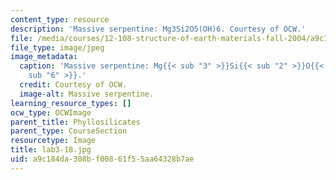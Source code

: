 ```yaml
---
content_type: resource
description: 'Massive serpentine: Mg3Si2O5(OH)6. Courtesy of OCW.'
file: /media/courses/12-108-structure-of-earth-materials-fall-2004/a9c184da308bf00861f55aa64328b7ae_lab3-18.jpg
file_type: image/jpeg
image_metadata:
  caption: 'Massive serpentine: Mg{{< sub "3" >}}Si{{< sub "2" >}}O{{< sub "5" >}}(OH){{<
    sub "6" >}}.'
  credit: Courtesy of OCW.
  image-alt: Massive serpentine.
learning_resource_types: []
ocw_type: OCWImage
parent_title: Phyllosilicates
parent_type: CourseSection
resourcetype: Image
title: lab3-18.jpg
uid: a9c184da-308b-f008-61f5-5aa64328b7ae
---
```

